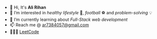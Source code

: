 - 👋 Hi, It's **Ali Rihan**
- 👀 I’m interested in *healthy lifestyle* 💪, *football* ⚽ and *problem-solving* 💡
- 🌱 I’m currently learning about *Full-Stack web development*
- 📫 Reach me @ ar7384057@gmail.com
- 👨🏽‍💻 [LeetCode](https://leetcode.com/a13r1/)

<!---
a13r1/a13r1 is a ✨ special ✨ repository because its `README.md` (this file) appears on your GitHub profile.
You can click the Preview link to take a look at your changes.
--->

